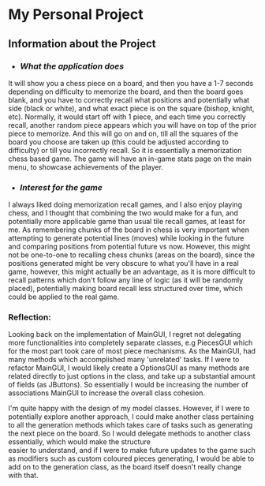# My Personal Project

## **Information about the Project** 
- ### ***What the application does***
It will show you a chess piece on a board, and then you have a 1-7 seconds depending on difficulty
to memorize the board, and then the board goes blank, and you have to correctly recall what positions and potentially 
what side (black or white), 
and what exact piece is on the square (bishop, knight, etc). Normally, it would start
off with 1 piece, and each time you correctly recall, another  random piece appears which you will have on top of the prior piece to 
memorize. And this will go on and on, till all the squares of the board you choose are taken up (this could be adjusted according to difficulty)
or till you incorrectly recall. 
So it is essentially a memorization chess based game. The game will have an in-game stats page on the main menu, 
to showcase achievements of the player. 


- ### ***Interest for the game***
I always liked doing memorization recall games, and I also enjoy playing chess, and I thought
that combining the two would make for a fun, and potentially more applicable game than usual tile recall games, at 
least for me. As remembering chunks of the board in chess is very important when attempting to generate potential lines
(moves) while looking in the future and comparing positions from potential future vs now. However, this might
not be one-to-one to recalling chess chunks (areas on the board), since the positions generated might
be very obscure to what you'll have in a real game, however, this might actually be an advantage, as it is 
more difficult to recall patterns which don't follow any line of logic (as it will be randomly placed), potentially
making board recall less structured over time, which could be applied to the real game.


### Reflection: 

Looking back on the implementation of MainGUI, I regret not delegating more functionalities into completely separate
classes, e.g PiecesGUI which for the most part took care of most piece mechanisms. As the MainGUI, 
had many methods which accomplished many 'unrelated' tasks. If I were to refactor MainGUI, I would likely 
create a OptionsGUI as many methods are related directly to just options in the class, and take up a substantial amount 
of fields (as JButtons). So essentially I would be increasing the number of associations MainGUI to increase the overall 
class cohesion. 

I'm quite happy with the design of my model classes. However, if I were to potentially explore another approach, I could
make another class pertaining to all the generation methods which takes care of tasks such as generating the next piece 
on the board. So I would delegate methods to another class essentially, which would make the structure  
easier to understand, and if I were to make future updates to the game such as modifiers such as custom coloured pieces generating, 
I would be able to add on to the generation class, as the board itself doesn't really change with that. 

